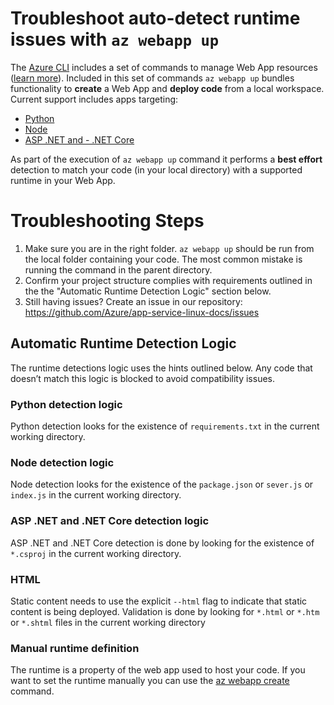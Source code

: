 # Troubleshoot auto-detect runtime issues with `az webapp up`

The [Azure CLI](https://docs.microsoft.com/en-us/cli/azure/?view=azure-cli-latest) includes a set of commands to manage Web App resources ([learn more](https://docs.microsoft.com/cli/azure/webapp?view=azure-cli-latest)). Included in this set of commands `az webapp up` bundles functionality to **create** a Web App and **deploy code** from a local workspace. Current support includes apps targeting:

- [Python](#python-detection-logic)
- [Node](#node-detection-logic)
- [ASP .NET and - .NET Core](#ASP-.NET-and-.NET-Core-detection-logic)

As part of the execution of `az webapp up` command it performs a **best effort** detection to match your code (in your local directory) with a supported runtime in your Web App.

# Troubleshooting  Steps

1. Make sure you are in the right folder. `az webapp up` should be run from the local folder containing your code. The most common mistake is running the command in the parent directory. 
2. Confirm your project structure complies with requirements outlined in the the "Automatic Runtime Detection Logic" section below.
3. Still having issues? Create an issue in our repository: https://github.com/Azure/app-service-linux-docs/issues

## Automatic Runtime Detection Logic
The runtime detections logic uses the hints outlined below. Any code that doesn’t match this logic is blocked to avoid compatibility issues.

### Python detection logic

Python detection looks for the existence of `requirements.txt` in the current working directory.

### Node detection logic

Node detection looks for the existence of the `package.json` or `sever.js` or `index.js` in the current working directory.

### ASP .NET and .NET Core detection logic

ASP .NET and .NET Core detection is done by looking for the existence of `*.csproj` in the current working directory.

### HTML

Static content needs to use the explicit `--html` flag to indicate that static content is being deployed. Validation is done by looking for `*.html` or `*.htm` or `*.shtml` files in the current working directory

### Manual runtime definition

The runtime is a property of the web app used to host your code. If you want to set the runtime manually you can use the [az webapp create](https://docs.microsoft.com/cli/azure/webapp?view=azure-cli-latest#az-webapp-create) command.
